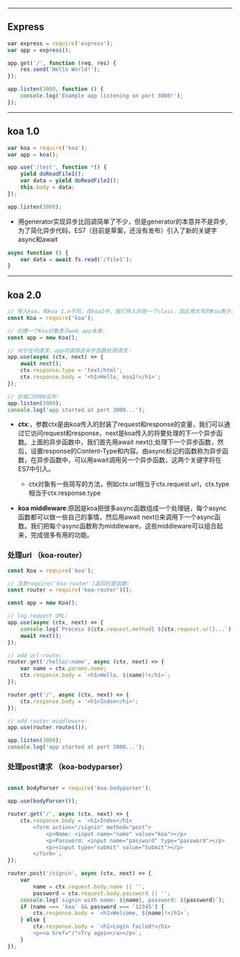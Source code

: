 
---

## **Express**

``` javascript
var express = require('express');
var app = express();

app.get('/', function (req, res) {
    res.send('Hello World!');
});

app.listen(3000, function () {
    console.log('Example app listening on port 3000!');
});
```

---

## **koa 1.0**

``` javascript
var koa = require('koa');
var app = koa();

app.use('/test', function *() {
    yield doReadFile1();
    var data = yield doReadFile2();
    this.body = data;
});

app.listen(3000);
```
- 用generator实现异步比回调简单了不少，但是generator的本意并不是异步,为了简化异步代码，ES7（目前是草案，还没有发布）引入了新的关键字async和await

``` javascript
async function () {
    var data = await fs.read('/file1');
}
```

---
## **koa 2.0**

``` javascript 
// 导入koa，和koa 1.x不同，在koa2中，我们导入的是一个class，因此用大写的Koa表示:
const Koa = require('koa');

// 创建一个Koa对象表示web app本身:
const app = new Koa();

// 对于任何请求，app将调用该异步函数处理请求：
app.use(async (ctx, next) => {
    await next();
    ctx.response.type = 'text/html';
    ctx.response.body = '<h1>Hello, koa2!</h1>';
});

// 在端口3000监听:
app.listen(3000);
console.log('app started at port 3000...');
```
- **ctx**:，参数ctx是由koa传入的封装了request和response的变量，我们可以通过它访问request和response，next是koa传入的将要处理的下一个异步函数。上面的异步函数中，我们首先用await next();处理下一个异步函数，然后，设置response的Content-Type和内容。由async标记的函数称为异步函数，在异步函数中，可以用await调用另一个异步函数，这两个关键字将在ES7中引入。

    - ctx对象有一些简写的方法，例如ctx.url相当于ctx.request.url，ctx.type相当于ctx.response.type

- **koa middleware**:原因是koa把很多async函数组成一个处理链，每个async函数都可以做一些自己的事情，然后用await next()来调用下一个async函数。我们把每个async函数称为middleware，这些middleware可以组合起来，完成很多有用的功能。

### 处理url （koa-router）

``` javascript
const Koa = require('koa');

// 注意require('koa-router')返回的是函数:
const router = require('koa-router')();

const app = new Koa();

// log request URL:
app.use(async (ctx, next) => {
    console.log(`Process ${ctx.request.method} ${ctx.request.url}...`);
    await next();
});

// add url-route:
router.get('/hello/:name', async (ctx, next) => {
    var name = ctx.params.name;
    ctx.response.body = `<h1>Hello, ${name}!</h1>`;
});

router.get('/', async (ctx, next) => {
    ctx.response.body = '<h1>Index</h1>';
});

// add router middleware:
app.use(router.routes());

app.listen(3000);
console.log('app started at port 3000...');
```

### 处理post请求 （koa-bodyparser）
``` javascript

const bodyParser = require('koa-bodyparser');

app.use(bodyParser());

router.get('/', async (ctx, next) => {
    ctx.response.body = `<h1>Index</h1>
        <form action="/signin" method="post">
            <p>Name: <input name="name" value="koa"></p>
            <p>Password: <input name="password" type="password"></p>
            <p><input type="submit" value="Submit"></p>
        </form>`;
});

router.post('/signin', async (ctx, next) => {
    var
        name = ctx.request.body.name || '',
        password = ctx.request.body.password || '';
    console.log(`signin with name: ${name}, password: ${password}`);
    if (name === 'koa' && password === '12345') {
        ctx.response.body = `<h1>Welcome, ${name}!</h1>`;
    } else {
        ctx.response.body = `<h1>Login failed!</h1>
        <p><a href="/">Try again</a></p>`;
    }
});
```


